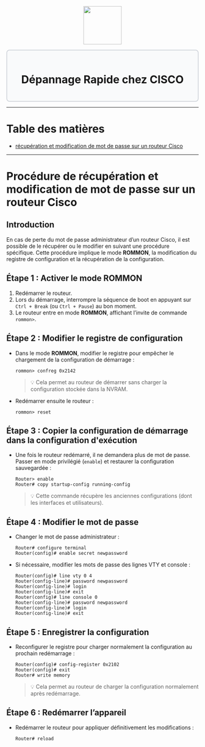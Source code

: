<div align="center">
  <p align="center">
    <a href="#">
      <img src="https://cdn.iconscout.com/icon/free/png-512/free-cisco-logo-icon-download-in-svg-png-gif-file-formats--anyconnect-brand-logos-pack-icons-1579764.png?f=webp&w=256" height="100px" />
    </a>
  </p>
</div>
<div style="border: 2px solid #d1d5db; padding: 20px; border-radius: 8px; background-color: #f9fafb;">
  <h1 align="center">Dépannage Rapide chez CISCO</h1>
</div>

---
# Table des matières
- [récupération et modification de mot de passe sur un routeur Cisco](#Procédure-de-récupération-et-modification-de-mot-de-passe-sur-un-routeur-Cisco)

---
# Procédure de récupération et modification de mot de passe sur un routeur Cisco
## Introduction
En cas de perte du mot de passe administrateur d’un routeur Cisco, il est possible de le récupérer ou le modifier en suivant une procédure spécifique. Cette procédure implique le mode **ROMMON**, la modification du registre de configuration et la récupération de la configuration.
## Étape 1 : Activer le mode ROMMON
1. Redémarrer le routeur.
2. Lors du démarrage, interrompre la séquence de boot en appuyant sur `Ctrl + Break` (ou `Ctrl + Pause`) au bon moment.
3. Le routeur entre en mode **ROMMON**, affichant l’invite de commande `rommon>`.
## Étape 2 : Modifier le registre de configuration
- Dans le mode **ROMMON**, modifier le registre pour empêcher le chargement de la configuration de démarrage :
    ```ios
    rommon> confreg 0x2142
    ```
  >💡 Cela permet au routeur de démarrer sans charger la configuration stockée dans la NVRAM.

- Redémarrer ensuite le routeur :
    ```ios
    rommon> reset
    ```
## Étape 3 : Copier la configuration de démarrage dans la configuration d'exécution
- Une fois le routeur redémarré, il ne demandera plus de mot de passe. Passer en mode privilégié (`enable`) et restaurer la configuration sauvegardée :
    ```ios
    Router> enable
    Router# copy startup-config running-config
    ```
  >💡 Cette commande récupère les anciennes configurations (dont les interfaces et utilisateurs).
## Étape 4 : Modifier le mot de passe
- Changer le mot de passe administrateur :
    ```ios
    Router# configure terminal
    Router(config)# enable secret newpassword
    ```
- Si nécessaire, modifier les mots de passe des lignes VTY et console :
    ```ios
    Router(config)# line vty 0 4
    Router(config-line)# password newpassword
    Router(config-line)# login
    Router(config-line)# exit
    Router(config)# line console 0
    Router(config-line)# password newpassword
    Router(config-line)# login
    Router(config-line)# exit
    ```
## Étape 5 : Enregistrer la configuration
- Reconfigurer le registre pour charger normalement la configuration au prochain redémarrage :
    ```ios
    Router(config)# config-register 0x2102
    Router(config)# exit
    Router# write memory
    ```
  >💡 Cela permet au routeur de charger la configuration normalement après redémarrage.
## Étape 6 : Redémarrer l’appareil
- Redémarrer le routeur pour appliquer définitivement les modifications :
    ```ios
    Router# reload
    ```
